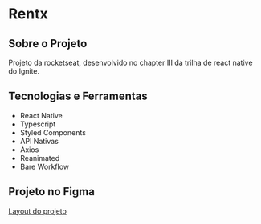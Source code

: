# Rentx

## Sobre o Projeto
Projeto da rocketseat, desenvolvido no chapter III da trilha de react native do Ignite.

## Tecnologias e Ferramentas
- React Native
- Typescript
- Styled Components
- API Nativas
- Axios
- Reanimated
- Bare Workflow

## Projeto no Figma
<a href="https://www.figma.com/file/4ojyGi2mGuQaGK0sUHMAqB/RentX-Ignite">Layout do projeto</a>
